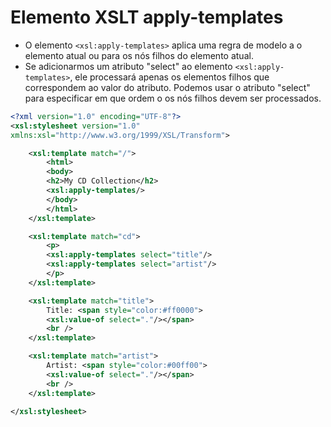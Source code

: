 # Elemento XSLT apply-templates

- O elemento ```<xsl:apply-templates>``` aplica uma regra de modelo a o elemento atual ou para os nós filhos do elemento atual.
- Se adicionarmos um atributo "select" ao elemento ```<xsl:apply-templates>```, ele processará apenas os elementos filhos que correspondem ao valor do atributo. Podemos usar o atributo "select" para especificar em que ordem o os nós filhos devem ser processados.

~~~xml
<?xml version="1.0" encoding="UTF-8"?>
<xsl:stylesheet version="1.0"
xmlns:xsl="http://www.w3.org/1999/XSL/Transform">

    <xsl:template match="/">
        <html>
        <body>
        <h2>My CD Collection</h2>
        <xsl:apply-templates/>
        </body>
        </html>
    </xsl:template>

    <xsl:template match="cd">
        <p>
        <xsl:apply-templates select="title"/>
        <xsl:apply-templates select="artist"/>
        </p>
    </xsl:template>

    <xsl:template match="title">
        Title: <span style="color:#ff0000">
        <xsl:value-of select="."/></span>
        <br />
    </xsl:template>

    <xsl:template match="artist">
        Artist: <span style="color:#00ff00">
        <xsl:value-of select="."/></span>
        <br />
    </xsl:template>

</xsl:stylesheet>
~~~
